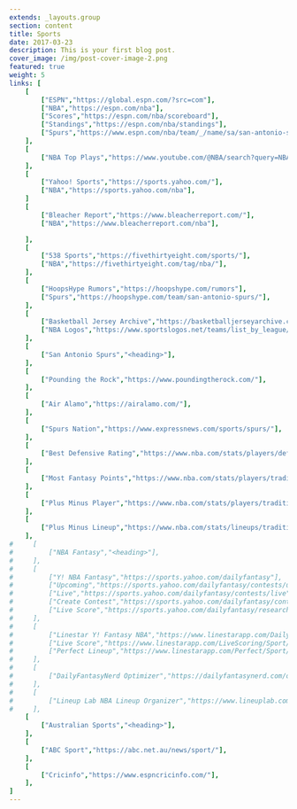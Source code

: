 ```yaml
---
extends: _layouts.group
section: content
title: Sports
date: 2017-03-23
description: This is your first blog post.
cover_image: /img/post-cover-image-2.png
featured: true
weight: 5
links: [
    [
        ["ESPN","https://global.espn.com/?src=com"],
        ["NBA","https://espn.com/nba"],
        ["Scores","https://espn.com/nba/scoreboard"],
        ["Standings","https://espn.com/nba/standings"],
        ["Spurs","https://www.espn.com/nba/team/_/name/sa/san-antonio-spurs"],
    ],
    [
        ["NBA Top Plays","https://www.youtube.com/@NBA/search?query=NBA%20Top%20Plays"],
    ],
    [
        ["Yahoo! Sports","https://sports.yahoo.com/"],
        ["NBA","https://sports.yahoo.com/nba"],
    ]
    [
        ["Bleacher Report","https://www.bleacherreport.com/"],
        ["NBA","https://www.bleacherreport.com/nba"],

    ],
    [
        ["538 Sports","https://fivethirtyeight.com/sports/"],
        ["NBA","https://fivethirtyeight.com/tag/nba/"],
    ],
    [
        ["HoopsHype Rumors","https://hoopshype.com/rumors"],
        ["Spurs","https://hoopshype.com/team/san-antonio-spurs/"],
    ],
    [
        ["Basketball Jersey Archive","https://basketballjerseyarchive.com/"],
        ["NBA Logos","https://www.sportslogos.net/teams/list_by_league/6/National_Basketball_Association/NBA/logos/"],
    ],
    [
        ["San Antonio Spurs","<heading>"],
    ],
    [
        ["Pounding the Rock","https://www.poundingtherock.com/"],
    ],
    [
        ["Air Alamo","https://airalamo.com/"],
    ],
    [
        ["Spurs Nation","https://www.expressnews.com/sports/spurs/"],
    ],
    [
        ["Best Defensive Rating","https://www.nba.com/stats/players/defense/?sort=DEF_RATING&dir=-1&Season=2023-24&SeasonType=Regular%20Season&Outcome=W&TeamID=1610612759&CF=MIN*GE*15"],
    ],
    [
        ["Most Fantasy Points","https://www.nba.com/stats/players/traditional/?sort=NBA_FANTASY_PTS&dir=-1&Season=2023-24&SeasonType=Regular%20Season&TeamID=1610612759&CF=MIN*GE*15"],
    ],
    [
        ["Plus Minus Player","https://www.nba.com/stats/players/traditional/?sort=PLUS_MINUS&dir=-1&Season=2023-24&SeasonType=Regular%20Season&TeamID=1610612759&CF=MIN*GE*15"]
    ],
    [
        ["Plus Minus Lineup","https://www.nba.com/stats/lineups/traditional/?sort=PLUS_MINUS&dir=1&Season=2023-24&SeasonType=Regular%20Season&PerMode=Totals&TeamID=1610612759"]
    ],
#     [
#         ["NBA Fantasy","<heading>"],
#     ],
#     [
#         ["Y! NBA Fantasy","https://sports.yahoo.com/dailyfantasy"],
#         ["Upcoming","https://sports.yahoo.com/dailyfantasy/contests/upcoming"],
#         ["Live","https://sports.yahoo.com/dailyfantasy/contests/live"],
#         ["Create Contest","https://sports.yahoo.com/dailyfantasy/contest/create"],
#         ["Live Score","https://sports.yahoo.com/dailyfantasy/research/live"],
#     ],
#     [
#         ["Linestar Y! Fantasy NBA","https://www.linestarapp.com/DailyDashboard/Sport/NBA/Site/Yahoo"],
#         ["Live Score","https://www.linestarapp.com/LiveScoring/Sport/NBA/Site/Yahoo"],
#         ["Perfect Lineup","https://www.linestarapp.com/Perfect/Sport/NBA/Site/Yahoo"],
#     ],
#     [
#         ["DailyFantasyNerd Optimizer","https://dailyfantasynerd.com/optimizer/yahoo/nba"],
#     ],
#     [
#         ["Lineup Lab NBA Lineup Organizer","https://www.lineuplab.com/nba-lineup-optimizer"],
#     ],
    [
        ["Australian Sports","<heading>"],
    ],
    [
        ["ABC Sport","https://abc.net.au/news/sport/"],
    ],
    [
        ["Cricinfo","https://www.espncricinfo.com/"],
    ],
]
---
```

